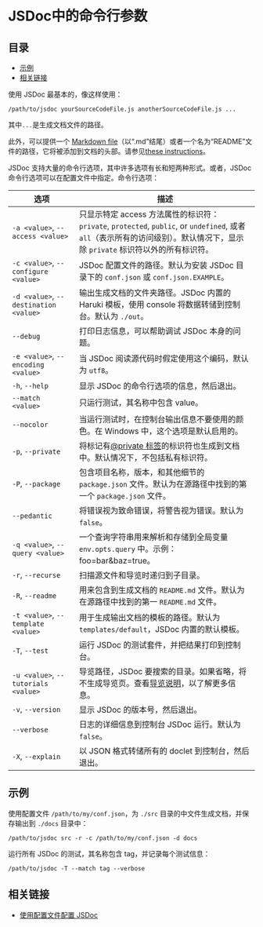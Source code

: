 # JSDoc中的命令行参数

## 目录

- [示例](#示例)
- [相关链接](#相关链接)

使用 JSDoc 最基本的，像这样使用：

```
/path/to/jsdoc yourSourceCodeFile.js anotherSourceCodeFile.js ...
```

其中`...`是生成文档文件的路径。

此外，可以提供一个 [Markdown file](https://daringfireball.net/projects/markdown/syntax)（以“.md”结尾）或者一个名为“README”文件的路径，它将被添加到文档的头部。请参见[these instructions](./about-including-readme.md)。

JSDoc 支持大量的命令行选项，其中许多选项有长和短两种形式。或者，JSDoc 命令行选项可以在配置文件中指定。命令行选项：

| 选项 | 描述 |
|---|---|
| `-a <value>`, `--access <value>` | 只显示特定 access 方法属性的标识符： `private`, `protected`, `public`, or `undefined`, 或者 `all`（表示所有的访问级别）。默认情况下，显示除 `private` 标识符以外的所有标识符。 |
| `-c <value>`, `--configure <value>` | JSDoc 配置文件的路径。默认为安装 JSDoc 目录下的 `conf.json` 或 `conf.json.EXAMPLE`。 |
| `-d <value>`, `--destination <value>` |	输出生成文档的文件夹路径。JSDoc 内置的 Haruki 模板，使用 console 将数据转储到控制台。默认为 `./out`。|
| `--debug` |	打印日志信息，可以帮助调试 JSDoc 本身的问题。|
| `-e <value>`, `--encoding <value>` | 当 JSDoc 阅读源代码时假定使用这个编码，默认为 `utf8`。|
| `-h`, `--help` | 显示 JSDoc 的命令行选项的信息，然后退出。|
| `--match <value>` | 只运行测试，其名称中包含 value。|
| `--nocolor` |	当运行测试时，在控制台输出信息不要使用的颜色。在 Windows 中，这个选项是默认启用的。|
| `-p`, `--private` |	将标记有[@private 标签](./tags-private.md)的标识符也生成到文档中。默认情况下，不包括私有标识符。|
| `-P`, `--package` |	包含项目名称，版本，和其他细节的 `package.json` 文件。默认为在源路径中找到的第一个 `package.json` 文件。|
| `--pedantic` | 将错误视为致命错误，将警告视为错误。默认为 `false`。|
| `-q <value>`, `--query <value>` |	一个查询字符串用来解析和存储到全局变量 `env.opts.query` 中。示例：foo=bar&baz=true。|
| `-r`, `--recurse` |	扫描源文件和导览时递归到子目录。|
| `-R`, `--readme` | 用来包含到生成文档的 `README.md` 文件。默认为在源路径中找到的第一 `README.md` 文件。|
| `-t <value>`, `--template <value>` | 用于生成输出文档的模板的路径。默认为 `templates/default`，JSDoc 内置的默认模板。|
| `-T`, `--test` | 运行 JSDoc 的测试套件，并把结果打印到控制台。|
| `-u <value>`, `--tutorials <value>` |	导览路径，JSDoc 要搜索的目录。如果省略，将不生成导览页。查看[导览说明](./about-tutorials.md)，以了解更多信息。|
| `-v`, `--version` |	显示 JSDoc 的版本号，然后退出。|
| `--verbose` |	日志的详细信息到控制台 JSDoc 运行。默认为 `false`。|
| `-X`, `--explain` | 以 JSON 格式转储所有的 doclet 到控制台，然后退出。|

## 示例

使用配置文件 `/path/to/my/conf.json`，为 `./src` 目录的中文件生成文档，并保存输出到 `./docs` 目录中：

```shell
/path/to/jsdoc src -r -c /path/to/my/conf.json -d docs
```

运行所有 JSDoc 的测试，其名称包含 tag，并记录每个测试信息：

```
/path/to/jsdoc -T --match tag --verbose
```

## 相关链接

- [使用配置文件配置 JSDoc](./about-configuring-jsdoc.md)

